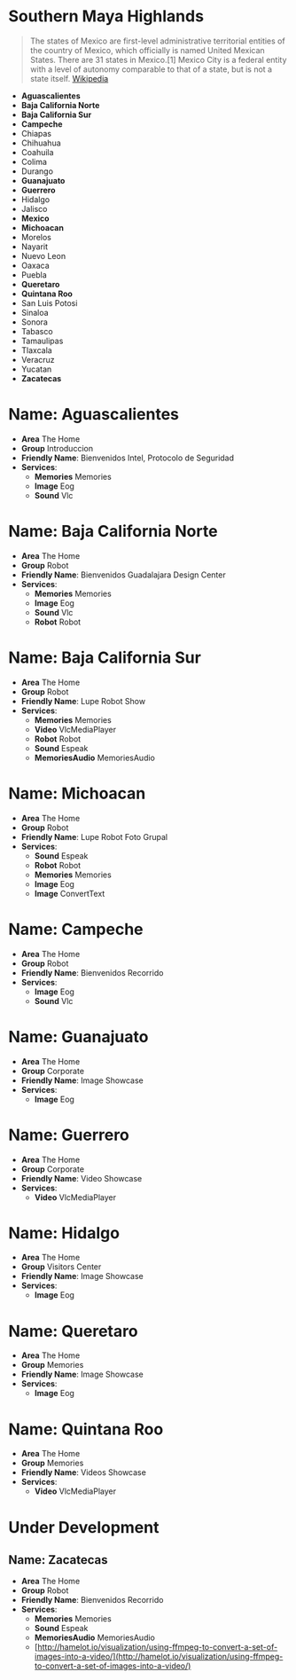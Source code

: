 # Southern Maya Highlands

> The states of Mexico are first-level administrative territorial entities of the country of Mexico, which officially is named United Mexican States. There are 31 states in Mexico.\[1\] Mexico City is a federal entity with a level of autonomy comparable to that of a state, but is not a state itself. [Wikipedia](https://en.wikipedia.org/wiki/States_of_Mexico)

* **Aguascalientes**
* **Baja California Norte**
* **Baja California Sur**
* **Campeche**
* Chiapas
* Chihuahua
* Coahuila
* Colima
* Durango
* **Guanajuato**
* **Guerrero**
* Hidalgo
* Jalisco
* **Mexico**
* **Michoacan**
* Morelos
* Nayarit
* Nuevo Leon
* Oaxaca
* Puebla
* **Queretaro**
* **Quintana Roo**
* San Luis Potosi
* Sinaloa
* Sonora
* Tabasco
* Tamaulipas
* Tlaxcala
* Veracruz
* Yucatan
* **Zacatecas**

# Name: Aguascalientes

* **Area** The Home
* **Group** Introduccion
* **Friendly Name**: Bienvenidos Intel, Protocolo de Seguridad
* **Services**:
  * **Memories** Memories
  * **Image** Eog
  * **Sound** Vlc

# Name: Baja California Norte

* **Area** The Home
* **Group** Robot
* **Friendly Name**: Bienvenidos Guadalajara Design Center
* **Services**:
  * **Memories** Memories
  * **Image** Eog
  * **Sound** Vlc
  * **Robot** Robot

# Name: Baja California Sur

* **Area** The Home
* **Group** Robot
* **Friendly Name**: Lupe Robot Show
* **Services**:
  * **Memories** Memories
  * **Video** VlcMediaPlayer
  * **Robot** Robot
  * **Sound** Espeak
  * **MemoriesAudio** MemoriesAudio

# Name: Michoacan

* **Area** The Home
* **Group** Robot
* **Friendly Name**: Lupe Robot Foto Grupal
* **Services**:
  * **Sound** Espeak
  * **Robot** Robot
  * **Memories** Memories
  * **Image** Eog
  * **Image** ConvertText

# Name: Campeche

* **Area** The Home
* **Group** Robot
* **Friendly Name**: Bienvenidos Recorrido
* **Services**:
  * **Image** Eog
  * **Sound** Vlc

# Name: Guanajuato

* **Area** The Home
* **Group** Corporate
* **Friendly Name**: Image Showcase
* **Services**:
  * **Image** Eog

# Name: Guerrero

* **Area** The Home
* **Group** Corporate
* **Friendly Name**: Video Showcase
* **Services**:
  * **Video** VlcMediaPlayer

# Name: Hidalgo

* **Area** The Home
* **Group** Visitors Center
* **Friendly Name**: Image Showcase
* **Services**:
  * **Image** Eog

# Name: Queretaro

* **Area** The Home
* **Group** Memories
* **Friendly Name**: Image Showcase
* **Services**:
  * **Image** Eog

# Name: Quintana Roo

* **Area** The Home
* **Group** Memories
* **Friendly Name**: Videos Showcase
* **Services**:
  * **Video** VlcMediaPlayer

# Under Development

## Name: Zacatecas

* **Area** The Home
* **Group** Robot
* **Friendly Name**: Bienvenidos Recorrido
* **Services**:
  * **Memories** Memories
  * **Sound** Espeak
  * **MemoriesAudio** MemoriesAudio
  * [http://hamelot.io/visualization/using-ffmpeg-to-convert-a-set-of-images-into-a-video/](http://hamelot.io/visualization/using-ffmpeg-to-convert-a-set-of-images-into-a-video/)

